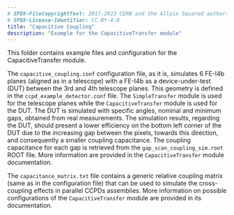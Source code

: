```yaml
---
# SPDX-FileCopyrightText: 2017-2023 CERN and the Allpix Squared authors
# SPDX-License-Identifier: CC-BY-4.0
title: "Capacitive Coupling"
description: "Example for the CapacitiveTransfer module"
---
```


This folder contains example files and configuration for the CapacitiveTransfer module.

The `capacitive_coupling.conf` configuration file, as it is, simulates 6 FE-I4b planes (aligned as in a telescope) with a FE-I4b as a device-under-test (DUT) between the 3rd and 4th telescope planes.
This geometry is defined in the `ccpd_example_detector.conf` file.
The `SimpleTransfer` module is used for the telescope planes while the `CapacitiveTransfer` module is used for the DUT.
The DUT is simulated with specific angles, nominal and minimum gaps, obtained from real measurements.
The simulation results, regarding the DUT, should present a lower efficiency on the bottom left corner of the DUT due to the increasing gap between the pixels, towards this direction, and consequently a smaller coupling capacitance.
The coupling capacitance for each gap is retrieved from the `gap_scan_coupling_sim.root` ROOT file.
More information are provided in the `CapacitiveTransfer` module documentation.

The `capacitance_matrix.txt` file contains a generic relative coupling matrix (same as in the configuration file) that can be used to simulate the cross-coupling effects in parallel CCPDs assemblies.
More information on possible configurations of the `CapacitiveTransfer` module are provided in its documentation.
